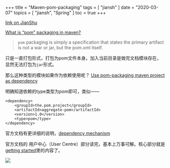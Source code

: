 +++
title = "Maven-pom-packaging"
tags = [
    "jiansh"
]
date = "2020-03-07"
topics = [
    "jiansh",
    "Spring"
]
toc = true
+++



[link on JianShu](https://www.jianshu.com/p/dbac10201154)

[What is “pom” packaging in maven?](https://stackoverflow.com/questions/7692161/what-is-pom-packaging-in-maven)
>`pom` packaging is simply a specification that states the primary artifact is not a war or jar, but the pom.xml itself.

只是一直打包形式，打包为pom文件本身。加入当前目录是做完文档模块存在，显然无法打包为`jar`形式。

那么这种类型的模块如果作为依赖使用呢？
[Use pom-packaging maven project as dependency](https://stackoverflow.com/questions/40032721/use-pom-packaging-maven-project-as-dependency)

明确知道依赖的type类型为pom即可，类似——
```
<dependency>
    <groupId>the.pom.project</groupId>
    <artifactId>aggregate-pom</artifactId>
    <version>1.0</version>
    <type>pom</type>
</dependency>
```

官方文档有更详细的说明，[dependency mechanism](https://maven.apache.org/guides/introduction/introduction-to-dependency-mechanism.html)

官方文档的 用户中心（User Centre）部分读完，基本上万事可解。核心部分就是[getting started](https://maven.apache.org/guides/getting-started/index.html)里的内容了。

![](https://upload-images.jianshu.io/upload_images/3296949-c95e1698ded5a32b.png?imageMogr2/auto-orient/strip%7CimageView2/2/w/1240)
